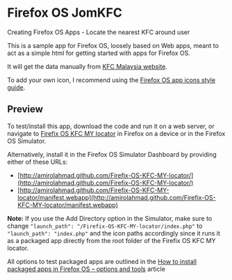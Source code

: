 Firefox OS JomKFC
=========================

Creating Firefox OS Apps - Locate the nearest KFC around user

This is a sample app for Firefox OS, loosely based on Web apps, meant to act as a simple html for getting started with apps for Firefox OS.

It will get the data manually from [KFC Malaysia website](http://kfc.com.my/jom-perlis.php).

To add your own icon, I recommend using the [Firefox OS app icons style guide](http://www.mozilla.org/en-US/styleguide/products/firefoxos/icons/).


## Preview

To test/install this app, download the code and run it on a web server, or navigate to [Firefix OS KFC MY locator](http://amirolahmad.github.com/Firefix-OS-KFC-MY-locator/) in Firefox on a device or in the Firefox OS Simulator. 

Alternatively, install it in the Firefox OS Simulator Dashboard by providing either of these URLs:

* [http://amirolahmad.github.com/Firefix-OS-KFC-MY-locator/](http://amirolahmad.github.com/Firefix-OS-KFC-MY-locator/)
* [http://amirolahmad.github.com/Firefix-OS-KFC-MY-locator/manifest.webapp](http://amirolahmad.github.com/Firefix-OS-KFC-MY-locator/manifest.webapp)

**Note:** If you use the Add Directory option in the Simulator, make sure to change `"launch_path": "/Firefix-OS-KFC-MY-locator/index.php"` to `"launch_path": "index.php"` and the icon paths accordingly since it runs it as a packaged app directly from the root folder of the Firefix OS KFC MY locator.

All options to test packaged apps are outlined in the [How to install packaged apps in Firefox OS – options and tools](https://hacks.mozilla.org/2013/03/how-to-install-packaged-apps-in-firefox-os-options-and-tools/) article